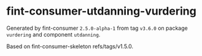 # fint-consumer-utdanning-vurdering

Generated by fint-consumer `2.5.0-alpha-1` from tag `v3.6.0` on package `vurdering` and component `utdanning`.

Based on fint-consumer-skeleton refs/tags/v1.5.0.
